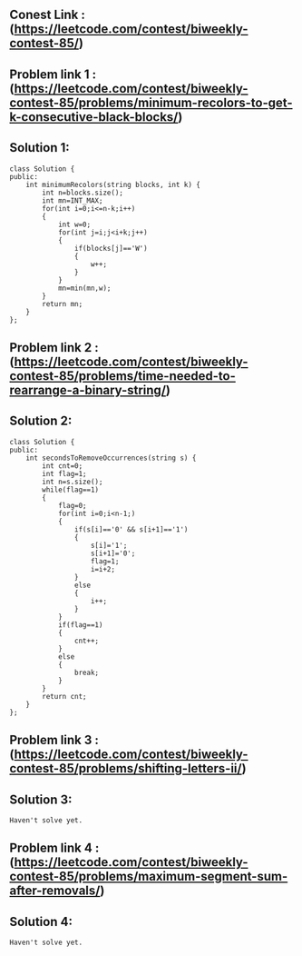 ## Conest Link :(https://leetcode.com/contest/biweekly-contest-85/)

## Problem link 1 :(https://leetcode.com/contest/biweekly-contest-85/problems/minimum-recolors-to-get-k-consecutive-black-blocks/)

## Solution 1:
```
class Solution {
public:
    int minimumRecolors(string blocks, int k) {
        int n=blocks.size();
        int mn=INT_MAX;
        for(int i=0;i<=n-k;i++)
        {
            int w=0;
            for(int j=i;j<i+k;j++)
            {
                if(blocks[j]=='W')
                {
                    w++;
                }
            }
            mn=min(mn,w);
        }
        return mn;
    }
};
```

## Problem link 2 :(https://leetcode.com/contest/biweekly-contest-85/problems/time-needed-to-rearrange-a-binary-string/)

## Solution 2:
```
class Solution {
public:
    int secondsToRemoveOccurrences(string s) {
        int cnt=0;
        int flag=1;
        int n=s.size();
        while(flag==1)
        {
            flag=0;
            for(int i=0;i<n-1;)
            {
                if(s[i]=='0' && s[i+1]=='1')
                {
                    s[i]='1';
                    s[i+1]='0';
                    flag=1;
                    i=i+2;
                }
                else
                {
                    i++;
                }
            }
            if(flag==1)
            {
                cnt++;
            }
            else
            {
                break;
            }
        }
        return cnt;
    }
};
```

## Problem link 3 :(https://leetcode.com/contest/biweekly-contest-85/problems/shifting-letters-ii/)

## Solution 3:

```
Haven't solve yet.
```

## Problem link 4 :(https://leetcode.com/contest/biweekly-contest-85/problems/maximum-segment-sum-after-removals/)

## Solution 4:

```
Haven't solve yet.
```
